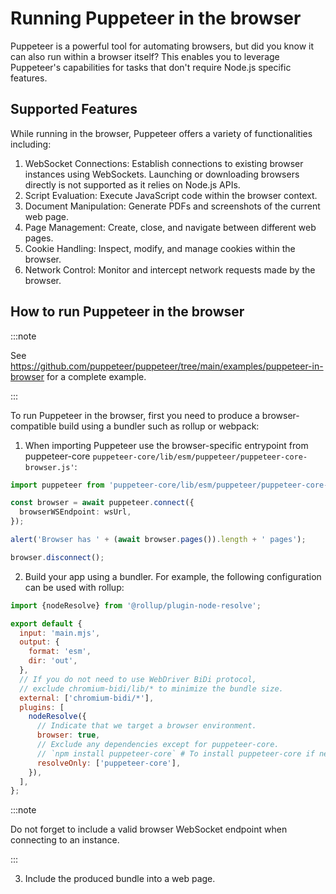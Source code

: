 # Running Puppeteer in the browser

Puppeteer is a powerful tool for automating browsers, but did you know it can also run within a browser itself? This enables you to leverage Puppeteer's capabilities for tasks that don't require Node.js specific features.

## Supported Features

While running in the browser, Puppeteer offers a variety of functionalities including:

1. WebSocket Connections: Establish connections to existing browser instances using WebSockets. Launching or downloading browsers directly is not supported as it relies on Node.js APIs.
2. Script Evaluation: Execute JavaScript code within the browser context.
3. Document Manipulation: Generate PDFs and screenshots of the current web page.
4. Page Management: Create, close, and navigate between different web pages.
5. Cookie Handling: Inspect, modify, and manage cookies within the browser.
6. Network Control: Monitor and intercept network requests made by the browser.

## How to run Puppeteer in the browser

:::note

See https://github.com/puppeteer/puppeteer/tree/main/examples/puppeteer-in-browser for a complete example.

:::

To run Puppeteer in the browser, first you need to produce a browser-compatible build using a bundler such as rollup or webpack:

1. When importing Puppeteer use the browser-specific entrypoint from puppeteer-core `puppeteer-core/lib/esm/puppeteer/puppeteer-core-browser.js'`:

```ts
import puppeteer from 'puppeteer-core/lib/esm/puppeteer/puppeteer-core-browser.js';

const browser = await puppeteer.connect({
  browserWSEndpoint: wsUrl,
});

alert('Browser has ' + (await browser.pages()).length + ' pages');

browser.disconnect();
```

2. Build your app using a bundler. For example, the following configuration can be used with rollup:

```js
import {nodeResolve} from '@rollup/plugin-node-resolve';

export default {
  input: 'main.mjs',
  output: {
    format: 'esm',
    dir: 'out',
  },
  // If you do not need to use WebDriver BiDi protocol,
  // exclude chromium-bidi/lib/* to minimize the bundle size.
  external: ['chromium-bidi/*'],
  plugins: [
    nodeResolve({
      // Indicate that we target a browser environment.
      browser: true,
      // Exclude any dependencies except for puppeteer-core.
      // `npm install puppeteer-core` # To install puppeteer-core if needed.
      resolveOnly: ['puppeteer-core'],
    }),
  ],
};
```

:::note

Do not forget to include a valid browser WebSocket endpoint when connecting to an instance.

:::

3. Include the produced bundle into a web page.
